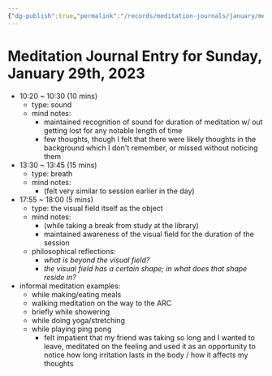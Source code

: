```yaml
---
{"dg-publish":true,"permalink":"/records/meditation-journals/january/meditation-journal-for-2023-01-29/","tags":["type/meditation-journal-entry info/phil-384/meditation-journal-entry"]}
---
```



# Meditation Journal Entry for Sunday, January 29th, 2023

- 10:20 ~ 10:30 (10 mins)
	- type: sound
	- mind notes:
		- maintained recognition of sound for duration of meditation w/ out getting lost for any notable length of time
		- few thoughts, though I felt that there were likely thoughts in the background which I don't remember, or missed without noticing them
- 13:30 ~ 13:45 (15 mins)
	- type: breath
	- mind notes:
		- (felt very similar to session earlier in the day)
- 17:55 ~ 18:00 (5 mins)
	- type: the visual field itself as the object
	- mind notes:
		- (while taking a break from study at the library)
		- maintained awareness of the visual field for the duration of the session
	- philosophical reflections:
		- *what is beyond the visual field?*
		- *the visual field has a certain shape; in what does that shape reside in?*
- informal meditation examples:
	- while making/eating meals
	- walking meditation on the way to the ARC
	- briefly while showering
	- while doing yoga/stretching
	- while playing ping pong
		- felt impatient that my friend was taking so long and I wanted to leave, meditated on the feeling and used it as an opportunity to notice how long irritation lasts in the body / how it affects my thoughts